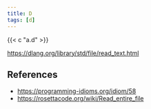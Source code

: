 ```yaml
---
title: D
tags: [d]
---
```


{{< c "a.d" >}}

<https://dlang.org/library/std/file/read_text.html>

## References

- <https://programming-idioms.org/idiom/58>
- <https://rosettacode.org/wiki/Read_entire_file>
